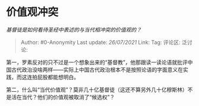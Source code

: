 # 价值观冲突
*基督徒是如何看待圣经中表述的与当代相冲突的价值观的？*

> Author: #0-Anonymity
> Last update: *26/07/2021*
> Link:
> Tag:
> 评论区:
> 泛讨论:

第一，罗素反对的只不过是一个想象出来的“基督教”，他那跟读一读论语就批评中国古代政治没啥两样——实际上中国古代政治根本不是按照论语的字面意义在实践，而这连拍屁股都能想明白。

第二，什么叫“当代价值观”？莫非几十亿基督徒（这还不算另外几十亿穆斯林）不是活在当代？他们的价值观被取消了“候选权”？
